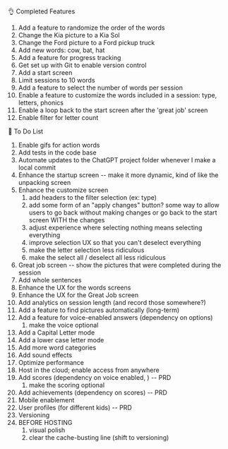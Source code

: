 

👌 Completed Features
1. Add a feature to randomize the order of the words
2. Change the Kia picture to a Kia Sol
3. Change the Ford picture to a Ford pickup truck
4. Add new words: cow, bat, hat
5. Add a feature for progress tracking
6. Get set up with Git to enable version control
7. Add a start screen
8. Limit sessions to 10 words
9. Add a feature to select the number of words per session
10. Enable a feature to customize the words included in a session: type, letters, phonics
11. Enable a loop back to the start screen after the 'great job' screen
12. Enable filter for letter count

📌 To Do List

1. Enable gifs for action words
2. Add tests in the code base
3. Automate updates to the ChatGPT project folder whenever I make a local commit
4. Enhance the startup screen -- make it more dynamic, kind of like the unpacking screen
5. Enhance the customize screen
	1. add headers to the filter selection (ex: type)
	2. add some form of an "apply changes" button? some way to allow users to go back without making changes or go back to the start screen WITH the changes
	3. adjust experience where selecting nothing means selecting everything
	4. improve selection UX so that you can't deselect everything
	5. make the letter selection less ridiculous
	6. make the select all / deselect all less ridiculous
6. Great job screen -- show the pictures that were completed during the session
7. Add whole sentences
8. Enhance the UX for the words screens
9. Enhance the UX for the Great Job screen
10. Add analytics on session length (and record those somewhere?)
11. Add a feature to find pictures automatically (long-term)
12. Add a feature for voice-enabled answers (dependency on options)
	1. make the voice optional
13. Add a Capital Letter mode
14. Add a lower case letter mode
15. Add more word categories
16. Add sound effects
17. Optimize performance
18. Host in the cloud; enable access from anywhere
19. Add scores (dependency on voice enabled, ) -- PRD
	1. make the scoring optional
20. Add achievements (dependency on scores) -- PRD
21. Mobile enablement
22. User profiles (for different kids) -- PRD
23. Versioning
24. BEFORE HOSTING
	1. visual polish
	2. clear the cache-busting line (shift to versioning)